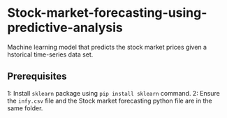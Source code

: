 # Stock-market-forecasting-using-predictive-analysis
Machine learning model that predicts the stock market prices given a hstorical time-series data set.

## Prerequisites
1: Install `sklearn` package using `pip install sklearn` command.
2: Ensure the `infy.csv` file and the Stock market forecasting python file are in the same folder.
